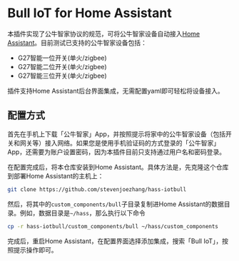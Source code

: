 # Bull IoT for Home Assistant

本插件实现了公牛智家协议的规范，可将公牛智家设备自动接入[Home Assistant](https://www.home-assistant.io)。目前测试已支持的公牛智家设备包括：
- G27智能一位开关(单火/zigbee)
- G27智能二位开关(单火/zigbee)
- G27智能三位开关(单火/zigbee)

插件支持Home Assistant后台界面集成，无需配置yaml即可轻松将设备接入。

## 配置方式

首先在手机上下载「公牛智家」App，并按照提示将家中的公牛智家设备（包括开关和网关等）接入网络。如果您是使用手机验证码的方式登录的「公牛智家」App，还需要为账户设置密码，因为本插件目前只支持通过用户名和密码登录。

在配置完成后，将本仓库安装到Home Assistant。具体方法是，先克隆这个仓库到部署Home Assistant的主机上：

```sh
git clone https://github.com/stevenjoezhang/hass-iotbull
```

然后，将其中的`custom_components/bull`子目录复制进Home Assistant的数据目录。例如，数据目录是`~/hass`，那么执行以下命令

```sh
cp -r hass-iotbull/custom_components/bull ~/hass/custom_components
```

完成后，重启Home Assistant，在配置界面选择添加集成，搜索「Bull IoT」，按照提示操作即可。
